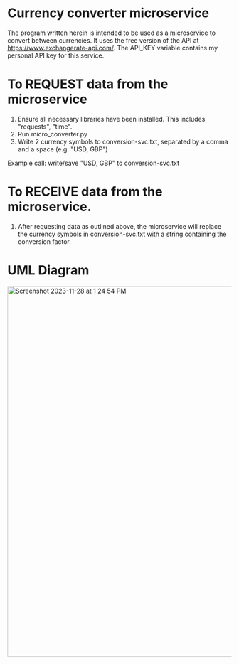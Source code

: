 # Currency converter microservice

The program written herein is intended to be used as a microservice to convert between currencies. It uses the free version of the API at https://www.exchangerate-api.com/. The API_KEY variable contains my personal API key for this service.

# To REQUEST data from the microservice
1. Ensure all necessary libraries have been installed. This includes "requests", "time".
2. Run micro_converter.py
3. Write 2 currency symbols to conversion-svc.txt, separated by a comma and a space (e.g. "USD, GBP")

Example call: write/save "USD, GBP" to conversion-svc.txt

# To RECEIVE data from the microservice.
1. After requesting data as outlined above, the microservice will replace the currency symbols in conversion-svc.txt with a string containing the conversion factor.


# UML Diagram
<img width="834" alt="Screenshot 2023-11-28 at 1 24 54 PM" src="https://github.com/ingramca/microservice/assets/67073894/55a17e41-ff99-4bd1-8804-521f701116a8">
